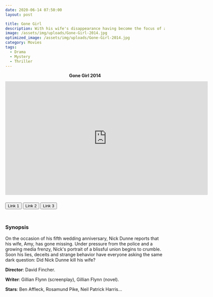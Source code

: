 ```yaml
---
date: 2020-06-14 07:50:00
layout: post

title: Gone Girl
description: With his wife's disappearance having become the focus of an intense media circus, a man sees the spotlight turned on him when it's suspected that he may not be innocent.
image: /assets/img/uploads/Gone-Girl-2014.jpg
optimized_image: /assets/img/uploads/Gone-Girl-2014.jpg
category: Movies
tags:
  - Drama
  - Mystery 
  - Thriller
---
```

<link rel="stylesheet" type="text/css" href="/assets/css/player.css">

<div class="title-movie" style='text-align: center; font-weight: bold;'> Gone Girl 2014 </div>

<div style='width:100%; height:10px; position:relative; margin-left: auto; margin-right: auto; overflow: hidden;'></div>

<div class="video-wrapper">
<iframe id="myframe" scrolling="no" allowfullscreen="" frameborder="0"  height="360"
src="https://playhydrax.com/?v=2rsNCTlDiF&sub=https://movies.xtapo.com/assets/sub/Gone-Girl.srt&sub-lang=English" width="640"></iframe>
</div>

<div style='width:100%; height:10px; position:relative; margin-left: auto; margin-right: auto; overflow: hidden;'></div>

<button class="button_link" onclick="link_1()">Link 1</button>
<button class="button_link" onclick="link_2()">Link 2</button>
<button class="button_link" onclick="link_3()">Link 3</button>

<div style='width:100%; height:10px; position:relative; margin-left: auto; margin-right: auto; overflow: hidden;'></div>

<script>
 var link1 = "https://playhydrax.com/?v=2rsNCTlDiF&sub=https://movies.xtapo.com/assets/sub/Gone-Girl.srt&sub-lang=English"
 var link2 = "https://www.fembed.com/v/-z7yjup0l1nrm-5"
 var link3 = "https://database.gdriveplayer.me/player.php?imdb=tt2267998"

 function link_1() {
 var x = document.getElementsByClassName("button_link");
 for (var i=0; i < x.length; i++)
 {x[i].classList.remove("button_link_clicked")}
 x[0].classList.add("button_link_clicked");
 document.getElementById("myframe").src = link1;}

 function link_2() {
 var x = document.getElementsByClassName("button_link");
 for (var i=0; i < x.length; i++)
 {x[i].classList.remove("button_link_clicked")}
 x[1].classList.add("button_link_clicked");
 document.getElementById("myframe").src = link2;}

 function link_3() {
 var x = document.getElementsByClassName("button_link");
 for (var i=0; i < x.length; i++)
 {x[i].classList.remove("button_link_clicked")}
 x[2].classList.add("button_link_clicked");
 document.getElementById("myframe").src = link3;}
</script>


### Synopsis
On the occasion of his fifth wedding anniversary, Nick Dunne reports that his wife, Amy, has gone missing. Under pressure from the police and a growing media frenzy, Nick's portrait of a blissful union begins to crumble. Soon his lies, deceits and strange behavior have everyone asking the same dark question: Did Nick Dunne kill his wife?          

**Director**:  David Fincher.  

**Writer**:  Gillian Flynn (screenplay), Gillian Flynn (novel).   

**Stars**:   Ben Affleck, Rosamund Pike, Neil Patrick Harris...      
